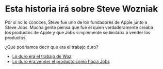 # Esta historia irá sobre Steve Wozniak

Por si no lo conoces, Steve fue uno de los fundadores de Apple junto a Steve Jobs. Mucha gente piensa que fue el quien verdaderamente creaba los productos de Apple y que Jobs simplemente se limitaba a vender los productos.

¿Qué podríamos decir que era el trabajo duro?

* [Lo duro era el trabajo de Woz](https://github.com/scuestam/pruebagit/blob/master/duroWoz.md)
* [Lo duro era vender el producto como hacía Jobs](https://github.com/scuestam/pruebagit/blob/master/duroJobs.md)
